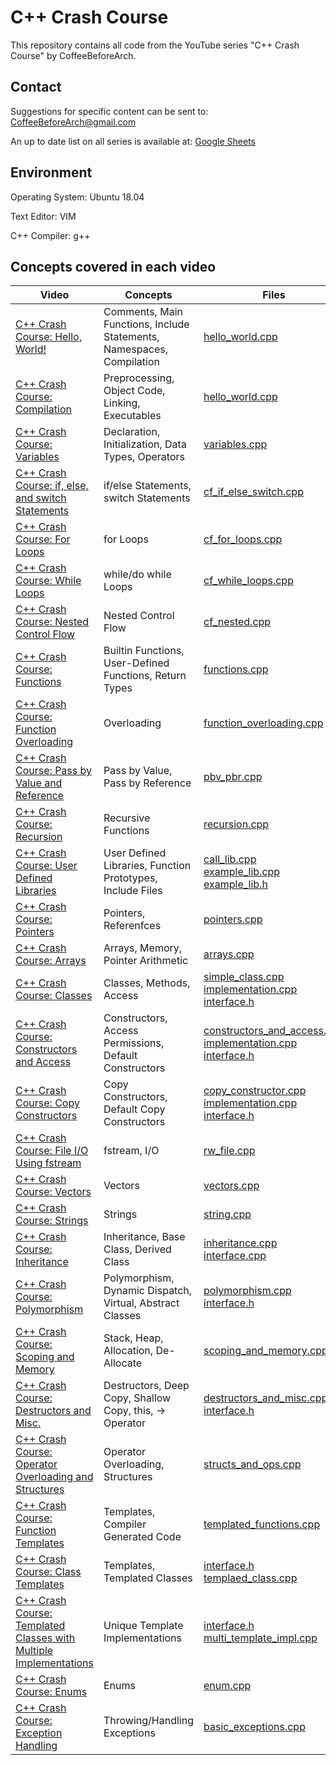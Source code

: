# C++ Crash Course
This repository contains all code from the YouTube series "C++ Crash Course" by CoffeeBeforeArch.

## Contact

Suggestions for specific content can be sent to: CoffeeBeforeArch@gmail.com

An up to date list on all series is available at: <a href="https://docs.google.com/spreadsheets/d/1cV4nuP-ZflfeGUn0Ay0w-ZKJrh9CqDEKvBJqCNMlTxI/edit?usp=sharing">Google Sheets</a>

## Environment 
Operating System: Ubuntu 18.04

Text Editor: VIM

C++ Compiler: g++

## Concepts covered in each video
| Video | Concepts | Files |
| ----- | -------- | ----- |
| <a href=https://youtu.be/vxdb7s8DE6o>C++ Crash Course: Hello, World!</a> | Comments, Main Functions, Include Statements, Namespaces, Compilation | <a href=https://github.com/CoffeeBeforeArch/cpp_crash_course/blob/master/fundamental_concepts/getting_started/hello_world.cpp>hello_world.cpp</a> |
| <a href=https://youtu.be/7Iq9EmkrOXo>C++ Crash Course: Compilation</a> | Preprocessing, Object Code, Linking, Executables | <a href=https://github.com/CoffeeBeforeArch/cpp_crash_course/blob/master/fundamental_concepts/getting_started/hello_world.cpp>hello_world.cpp</a> |
| <a href=https://youtu.be/WD68rFWJDlU>C++ Crash Course: Variables</a> | Declaration, Initialization, Data Types, Operators | <a href=https://github.com/CoffeeBeforeArch/cpp_crash_course/blob/master/fundamental_concepts/getting_started/variables.cpp>variables.cpp</a> |
| <a href=https://youtu.be/zrPILwziC9w>C++ Crash Course: if, else, and switch Statements</a> | if/else Statements, switch Statements | <a href=https://github.com/CoffeeBeforeArch/cpp_crash_course/blob/master/fundamental_concepts/control_flow/cf_if_else_switch.cpp>cf_if_else_switch.cpp</a> |
| <a href=https://youtu.be/idugiCtUv_o>C++ Crash Course: For Loops</a> | for Loops | <a href=https://github.com/CoffeeBeforeArch/cpp_crash_course/blob/master/fundamental_concepts/control_flow/cf_for_loops.cpp>cf_for_loops.cpp</a> |
| <a href=https://youtu.be/Vfk23WR-wsc>C++ Crash Course: While Loops</a> | while/do while Loops | <a href=https://github.com/CoffeeBeforeArch/cpp_crash_course/blob/master/fundamental_concepts/control_flow/cf_while_loops.cpp>cf_while_loops.cpp</a> |
| <a href=https://youtu.be/S_FCmt4Qljc>C++ Crash Course: Nested Control Flow </a> | Nested Control Flow | <a href=https://github.com/CoffeeBeforeArch/cpp_crash_course/blob/master/fundamental_concepts/control_flow/cf_nested.cpp>cf_nested.cpp</a>  | 
| <a href=https://youtu.be/IzngN4PsL3M>C++ Crash Course: Functions</a> | Builtin Functions, User-Defined Functions, Return Types | <a href=https://github.com/CoffeeBeforeArch/cpp_crash_course/blob/master/fundamental_concepts/functions/functions.cpp>functions.cpp</a> |
| <a href=https://youtu.be/8pb6jZ-ocIg>C++ Crash Course: Function Overloading</a> | Overloading | <a href=https://github.com/CoffeeBeforeArch/cpp_crash_course/blob/master/fundamental_concepts/functions/function_overloading.cpp>function_overloading.cpp</a> |
| <a href=https://youtu.be/cCiy1lG5VcQ>C++ Crash Course: Pass by Value and Reference</a> | Pass by Value, Pass by Reference | <a href=https://github.com/CoffeeBeforeArch/cpp_crash_course/blob/master/fundamental_concepts/functions/pbv_pbr.cpp>pbv_pbr.cpp</a> |
| <a href=https://youtu.be/p8nvWs32Mlc>C++ Crash Course: Recursion</a> | Recursive Functions | <a href=https://github.com/CoffeeBeforeArch/cpp_crash_course/blob/master/fundamental_concepts/functions/recursion.cpp>recursion.cpp</a> |
| <a href=https://youtu.be/YfB8NUKOnlA>C++ Crash Course: User Defined Libraries</a> | User Defined Libraries, Function Prototypes, Include Files | <a href=https://github.com/CoffeeBeforeArch/cpp_crash_course/blob/master/fundamental_concepts/user_libraries/call_lib.cpp>call_lib.cpp</a><br><a href=https://github.com/CoffeeBeforeArch/cpp_crash_course/blob/master/fundamental_concepts/user_libraries/example_lib.cpp>example_lib.cpp</a><br><a href=https://github.com/CoffeeBeforeArch/cpp_crash_course/blob/master/fundamental_concepts/user_libraries/example_lib.h>example_lib.h</a> |
| <a href=https://youtu.be/t-Sihd6LhKM>C++ Crash Course: Pointers</a> | Pointers, Referenfces | <a href=https://github.com/CoffeeBeforeArch/cpp_crash_course/blob/master/fundamental_concepts/arrays_and_pointers/pointers.cpp>pointers.cpp</a> |
| <a href=https://youtu.be/kZ3_eLKW_TQ>C++ Crash Course: Arrays</a> | Arrays, Memory, Pointer Arithmetic | <a href=https://github.com/CoffeeBeforeArch/cpp_crash_course/blob/master/fundamental_concepts/arrays_and_pointers/arrays.cpp>arrays.cpp</a> |
| <a href=https://youtu.be/Lr2c6hoVUz8>C++ Crash Course: Classes</a> | Classes, Methods, Access | <a href=https://github.com/CoffeeBeforeArch/cpp_crash_course/blob/master/fundamental_concepts/classes/classes_intro/simple_class.cpp>simple_class.cpp</a><br><a href=https://github.com/CoffeeBeforeArch/cpp_crash_course/blob/master/fundamental_concepts/classes/classes_intro/implementation.cpp>implementation.cpp</a><br><a href=https://github.com/CoffeeBeforeArch/cpp_crash_course/blob/master/fundamental_concepts/classes/classes_intro/interface.h>interface.h</a> |
| <a href=https://youtu.be/9w7b82E2d8w>C++ Crash Course: Constructors and Access</a> | Constructors, Access Permissions, Default Constructors | <a href=https://github.com/CoffeeBeforeArch/cpp_crash_course/blob/master/fundamental_concepts/classes/constructors_and_access/constructors_and_access.cpp>constructors_and_access.cpp</a><br><a href=https://github.com/CoffeeBeforeArch/cpp_crash_course/blob/master/fundamental_concepts/classes/constructors_and_access/implementation.cpp>implementation.cpp</a><br><a href=https://github.com/CoffeeBeforeArch/cpp_crash_course/blob/master/fundamental_concepts/classes/constructors_and_access/interface.h>interface.h</a> |
| <a href=https://youtu.be/uIy4yYz309c>C++ Crash Course: Copy Constructors</a> | Copy Constructors, Default Copy Constructors | <a href=https://github.com/CoffeeBeforeArch/cpp_crash_course/blob/master/fundamental_concepts/classes/copy_constructor/copy_constructor.cpp>copy_constructor.cpp</a><br><a href=https://github.com/CoffeeBeforeArch/cpp_crash_course/blob/master/fundamental_concepts/classes/copy_constructor/implementation.cpp>implementation.cpp</a><br><a href=https://github.com/CoffeeBeforeArch/cpp_crash_course/blob/master/fundamental_concepts/classes/copy_constructor/interface.h>interface.h</a> |
| <a href=https://youtu.be/QfglM8DGEgA>C++ Crash Course: File I/O Using fstream</a> | fstream, I/O | <a href=https://github.com/CoffeeBeforeArch/cpp_crash_course/blob/master/fundamental_concepts/file_io/rw_file.cpp>rw_file.cpp</a> |
| <a href=https://youtu.be/tOLsCxeytuk>C++ Crash Course: Vectors</a> | Vectors | <a href=https://github.com/CoffeeBeforeArch/cpp_crash_course/blob/master/fundamental_concepts/standard_library/vectors.cpp>vectors.cpp</a> |
| <a href=https://youtu.be/ar7Xc7VK2W4>C++ Crash Course: Strings</a> | Strings | <a href=https://github.com/CoffeeBeforeArch/cpp_crash_course/blob/master/fundamental_concepts/standard_library/string.cpp>string.cpp</a> |
| <a href=https://youtu.be/m1NCUmrtxUE>C++ Crash Course: Inheritance</a> | Inheritance, Base Class, Derived Class | <a href=https://github.com/CoffeeBeforeArch/cpp_crash_course/blob/master/fundamental_concepts/classes/inheritance/inheritance.cpp>inheritance.cpp</a><br><a href=https://github.com/CoffeeBeforeArch/cpp_crash_course/blob/master/fundamental_concepts/classes/inheritance/interface.h>interface.cpp</a> |
| <a href=https://youtu.be/GWbajBieuB0>C++ Crash Course: Polymorphism</a> | Polymorphism, Dynamic Dispatch, Virtual, Abstract Classes | <a href=https://github.com/CoffeeBeforeArch/cpp_crash_course/blob/master/fundamental_concepts/classes/polymorphism/polymorphism.cpp>polymorphism.cpp</a><br><a href=https://github.com/CoffeeBeforeArch/cpp_crash_course/blob/master/fundamental_concepts/classes/polymorphism/interface.h>interface.h</a> |
| <a href=https://youtu.be/jdwcMhSmb-c>C++ Crash Course: Scoping and Memory</a> | Stack, Heap, Allocation, De-Allocate | <a href=https://github.com/CoffeeBeforeArch/cpp_crash_course/blob/master/fundamental_concepts/memory_management/scoping_and_memory.cpp>scoping_and_memory.cpp</a> |
| <a href=https://youtu.be/MkVk9DGeLdM>C++ Crash Course: Destructors and Misc.</a> | Destructors, Deep Copy, Shallow Copy, this, -> Operator | <a href=https://github.com/CoffeeBeforeArch/cpp_crash_course/tree/master/fundamental_concepts/classes/destructors_and_misc/destructors_and_mis.cpp>destructors_and_misc.cpp</a><br><a href=https://github.com/CoffeeBeforeArch/cpp_crash_course/tree/master/fundamental_concepts/classes/destructors_and_misc/interface.h>interface.h</a> |
| <a href=https://youtu.be/89bRu7izY_g>C++ Crash Course: Operator Overloading and Structures</a> | Operator Overloading, Structures | <a href=https://github.com/CoffeeBeforeArch/cpp_crash_course/blob/master/fundamental_concepts/classes/structs_and_ops/structs_and_ops.cpp>structs_and_ops.cpp</a> |
| <a href=https://youtu.be/thiRuzij5C4>C++ Crash Course: Function Templates</a> | Templates, Compiler Generated Code | <a href=https://github.com/CoffeeBeforeArch/cpp_crash_course/blob/master/fundamental_concepts/templates/templated_functions.cpp>templated_functions.cpp</a> |
| <a href=https://youtu.be/thiRuzij5C4>C++ Crash Course: Class Templates</a> | Templates, Templated Classes | <a href=https://github.com/CoffeeBeforeArch/cpp_crash_course/blob/master/fundamental_concepts/templates/templated_class/interface.h>interface.h</a><br><a href=https://github.com/CoffeeBeforeArch/cpp_crash_course/blob/master/fundamental_concepts/templates/templated_class/templated_class.cpp>templaed_class.cpp</a> |
| <a href=https://youtu.be/ofkK8IgbuuU>C++ Crash Course: Templated Classes with Multiple Implementations</a> | Unique Template Implementations | <a href=https://github.com/CoffeeBeforeArch/cpp_crash_course/blob/master/fundamental_concepts/templates/multi_template_impl/interface.h>interface.h</a><br><a href=https://github.com/CoffeeBeforeArch/cpp_crash_course/blob/master/fundamental_concepts/templates/multi_template_impl/multi_template_impl.cpp>multi_template_impl.cpp</a> |
| <a href=https://youtu.be/wfcvg69SfhI>C++ Crash Course: Enums</a> | Enums | <a href=https://github.com/CoffeeBeforeArch/cpp_crash_course/blob/master/fundamental_concepts/misc_topics/enum.cpp>enum.cpp</a> |
| <a href=https://youtu.be/OF24DJ8A8eQ>C++ Crash Course: Exception Handling</a> | Throwing/Handling Exceptions | <a href=https://github.com/CoffeeBeforeArch/cpp_crash_course/blob/master/fundamental_concepts/misc_topics/basic_exceptions.cpp>basic_exceptions.cpp</a> |
